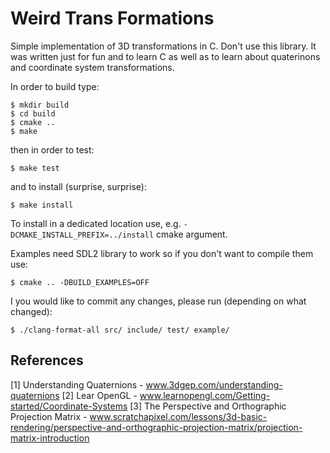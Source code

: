 # Weird Trans Formations

Simple implementation of 3D transformations in C. Don't use this library. It was written just for fun and to learn C as well as to learn about quaterinons and coordinate system transformations. 

In order to build type:

```
$ mkdir build
$ cd build
$ cmake ..
$ make
```

then in order to test:

```
$ make test
```

and to install (surprise, surprise):

```
$ make install
```

To install in a dedicated location use, e.g. `-DCMAKE_INSTALL_PREFIX=../install` cmake argument.

Examples need SDL2 library to work so if you don't want to compile them use:

```
$ cmake .. -DBUILD_EXAMPLES=OFF
```

I you would like to commit any changes, please run (depending on what changed):

```
$ ./clang-format-all src/ include/ test/ example/
```

## References

[1] Understanding Quaternions - www.3dgep.com/understanding-quaternions
[2] Lear OpenGL - www.learnopengl.com/Getting-started/Coordinate-Systems
[3] The Perspective and Orthographic Projection Matrix - www.scratchapixel.com/lessons/3d-basic-rendering/perspective-and-orthographic-projection-matrix/projection-matrix-introduction